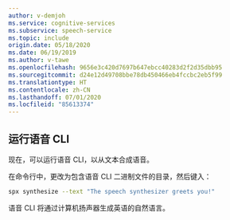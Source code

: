 ```yaml
---
author: v-demjoh
ms.service: cognitive-services
ms.subservice: speech-service
ms.topic: include
origin.date: 05/18/2020
ms.date: 06/19/2019
ms.author: v-tawe
ms.openlocfilehash: 9656e3c420d7697b647ebcc40283d2f2d35dbb95
ms.sourcegitcommit: d24e12d49708bbe78db450466eb4fccbc2eb5f99
ms.translationtype: HT
ms.contentlocale: zh-CN
ms.lasthandoff: 07/01/2020
ms.locfileid: "85613374"
---
```

## <a name="run-the-speech-cli"></a>运行语音 CLI

现在，可以运行语音 CLI，以从文本合成语音。

在命令行中，更改为包含语音 CLI 二进制文件的目录，然后键入：

```bash
spx synthesize --text "The speech synthesizer greets you!"
```

语音 CLI 将通过计算机扬声器生成英语的自然语言。
